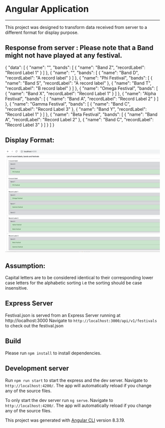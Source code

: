 Angular Application
===================

- - - - 

This project was designed to transform data received from server to a different format for display purpose.

## Response from server : Please note that a Band might not have played at any festival.
{
  "data": [
    {
      "name": "",
      "bands": [
        {
          "name":  "Band Z",
          "recordLabel": "Record Label 1"
        }
      ]
    },
    {
      "name": "",
      "bands": [
        {
          "name":  "Band D",
          "recordLabel": "A record label"
        }
      ]
    },
    {
      "name": "Phi Festival",
      "bands": [
        {
          "name":  "Band S",
          "recordLabel": "A record label"
        },
        {
          "name":  "Band T",
          "recordLabel": "B record label"
        }
      ]
    },
    {
      "name": "Omega Festival",
      "bands": [
        {
          "name":  "Band X",
          "recordLabel": "Record Label 1"
        }
      ]
    },
    {
      "name": "Alpha Festival",
      "bands": [
        {
          "name":  "Band A",
          "recordLabel": "Record Label 2"
        }
      ]
    },
    {
      "name": "Gamma Festival",
      "bands": [
        {
          "name":  "Band C",
          "recordLabel": "Record Label 3"
        },
        {
          "name":  "Band Y",
          "recordLabel": "Record Label 1"
        }
      ]
    },
    {
      "name": "Beta Festival",
      "bands": [
        {
          "name":  "Band A",
          "recordLabel": "Record Label 2"
        },
        {
          "name":  "Band C",
          "recordLabel": "Record Label 3"
        }
      ]
    }
  ]
}



## Display Format:
![Screenshot](https://github.com/imehra07/angular-app/blob/master/display%20screenshot.png)

## Assumption: 
Capital letters are to be considered identical to their corresponding lower case letters for the alphabetic sorting i.e the sorting should be case insensitive.

## Express Server
Festival.json is served from an Express Server running at http://localhost:3000
Navigate to `http://localhost:3000/api/v1/festivals` to check out the festival.json 

## Build
Please run `npm install` to install dependencies.

## Development server
Run `npm run start` to start the express and the dev server. Navigate to `http://localhost:4200/`. The app will automatically reload if you change any of the source files.

To only start the dev server run `ng serve`. Navigate to `http://localhost:4200/`. The app will automatically reload if you change any of the source files.



This project was generated with [Angular CLI](https://github.com/angular/angular-cli) version 8.3.19.
